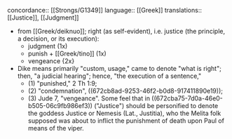 concordance:: [[Strongs/G1349]] 
language:: [[Greek]] 
translations:: [[Justice]], [[Judgment]]

- from [[Greek/deiknuo]]; right (as self-evident), i.e. justice (the principle, a decision, or its execution):
	- judgment (1x)
	- punish + [[Greek/tino]] (1x)
	- vengeance {2x}
- Dike means primarily "custom, usage," came to denote "what is right"; then, "a judicial hearing"; hence, "the execution of a sentence,"
	- (1) "punished," 2 Th 1:9;
	- (2) "condemnation", ((672cb8ad-9253-46f2-b0d8-917411890e19));
	- (3) Jude 7, "vengeance". Some feel that in ((672cba75-7d0a-46e0-b505-06c9fb986ef3)) ("Justice") should be personified to denote the goddess Justice or Nemesis (Lat., Justitia), who the Melita folk supposed was about to inflict the punishment of death upon Paul of means of the viper.